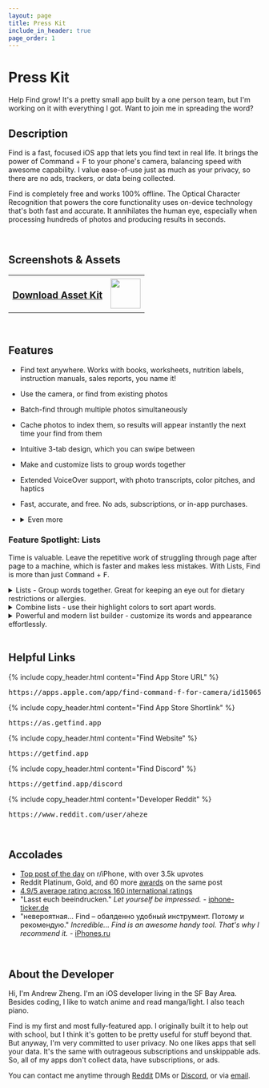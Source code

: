 ```yaml
---
layout: page
title: Press Kit
include_in_header: true
page_order: 1
---
```


# Press Kit
Help Find grow! It's a pretty small app built by a one person team, but I'm working on it with everything I got. Want to join me in spreading the word?



<div>
<i class="iconTop fas fa-file-alt fa-stack-1x" style="position: relative; width: 40px; float: left; margin-top: -4px; margin-left: -8px; margin-right: 4px; font-size: 24px;"></i>

<h2>Description</h2>
</div>

Find is a fast, focused iOS app that lets you find text in real life. It brings the power of Command + F to your phone's camera, balancing speed with awesome capability. I value ease-of-use just as much as your privacy, so there are no ads, trackers, or data being collected. 

Find is completely free and works 100% offline. The Optical Character Recognition that powers the core functionality uses on-device technology that's both fast and accurate. It annihilates the human eye, especially when processing hundreds of photos and producing results in seconds.

<br>

<div>
<i class="iconTop fas fa-images fa-stack-1x" style="position: relative; width: 40px; float: left; margin-top: -4px; margin-left: -8px; margin-right: 4px; font-size: 24px;"></i>

<h2>Screenshots & Assets</h2>
</div>

<table>
<tr>
<td>
<a href="{{ '/assets/press/find-asset-kit.zip' | relative_url }}"> <h3>Download Asset Kit</h3></a>

</td>
<td>

<img src="{{ '/assets/press/pressKitAvatar.png' | relative_url }}" height="60">

</td>
</tr>
</table>

<br>

<div>
<i class="iconTop fas fa-magic fa-stack-1x" style="position: relative; width: 40px; float: left; margin-top: -4px; margin-left: -8px; margin-right: 4px; font-size: 24px;"></i>

<h2>Features</h2>
</div>

- Find text anywhere. Works with books, worksheets, nutrition labels, instruction manuals, sales reports, you name it!
- Use the camera, or find from existing photos
- Batch-find through multiple photos simultaneously
- Cache photos to index them, so results will appear instantly the next time your find from them
- Intuitive 3-tab design, which you can swipe between
- Make and customize lists to group words together
- Extended VoiceOver support, with photo transcripts, color pitches, and haptics
- Fast, accurate, and free. No ads, subscriptions, or in-app purchases.
- <details markdown="1"><summary>Even more</summary>

  - Pausable camera preview with full-screen mode
  - Flashlight
  - Stats screen for quick, glanceable info
  - Lists appear in the toolbar above the keyboard
  - Use lists to scan nutrition labels for ingredients that you want to indulge in, or avoid
  - Combine lists to filter words with contrasting highlight colors. Makes looking for vocab words much easier in school.
  - Star photos to get to them faster
  - Slider for filtering photos, between "Local," "Starred," "Cached," and "All"
  - Save or cache photos directly in the paused camera preview

  </details>  

### Feature Spotlight: Lists
Time is valuable. Leave the repetitive work of struggling through page after page to a machine, which is faster and makes less mistakes. With Lists, Find is more than just <kbd>Command</kbd> + <kbd>F</kbd>.

<details>
<summary>Lists - Group words together. Great for keeping an eye out for dietary restrictions or allergies.</summary> 

<br>
<img src="{{ '/assets/press/press-list.png' | relative_url }}" width="300">
<br>
</details>

<details>
<summary>Combine lists - use their highlight colors to sort apart words.</summary>

<br>
<img src="{{ '/assets/press/press-multipleLists.png' | relative_url }}" width="300">
<br>
</details>

<details>
<summary>Powerful and modern list builder - customize its words and appearance effortlessly.</summary>

<br>
<img src="{{ '/assets/press/press-listsBuilder.png' | relative_url }}" width="300">
<br>
</details>

<br>

<div>
<i class="iconTop fas fa-link fa-stack-1x" style="position: relative; width: 40px; float: left; margin-top: -4px; margin-left: -8px; margin-right: 4px; font-size: 24px;"></i>

<h2>Helpful Links</h2>
</div>



{% include copy_header.html content="Find App Store URL" %}
<pre class="link_block">
https://apps.apple.com/app/find-command-f-for-camera/id1506500202
</pre>

{% include copy_header.html content="Find App Store Shortlink" %}
<pre class="link_block">
https://as.getfind.app
</pre>

{% include copy_header.html content="Find Website" %}
<pre class="link_block">
https://getfind.app
</pre>

{% include copy_header.html content="Find Discord" %}
<pre class="link_block">
https://getfind.app/discord
</pre>

{% include copy_header.html content="Developer Reddit" %}
<pre class="link_block">
https://www.reddit.com/user/aheze
</pre>




<br>

<div>
<i class="iconTop fas fa-trophy fa-stack-1x" style="position: relative; width: 40px; float: left; margin-top: -4px; margin-left: -8px; margin-right: 4px; font-size: 24px;"></i>

<h2>Accolades</h2>
</div>

- [Top post of the day](https://www.reddit.com/r/iphone/comments/maot5p/find_an_app_that_lets_you_do_commandf_but_in_the/) on r/iPhone, with over 3.5k upvotes
- Reddit Platinum, Gold, and 60 more [awards](https://www.reddithelp.com/hc/en-us/articles/360043034132) on the same post
- [4.9/5 average rating across 160 international ratings](https://sensortower.com/ios/US/john-zheng/app/find-command-f-for-camera/1506500202/review-history?selected_tab=reviews)
- "Lasst euch beeindrucken." *Let yourself be impressed.* - [iphone-ticker.de](https://www.iphone-ticker.de/geheimtipp-find-app-findet-woerter-mit-der-kamera-171960/)
- "невероятная... Find – обалденно удобный инструмент. Потому и рекомендую." *Incredible... Find is an awesome handy tool. That's why I recommend it.* - [iPhones.ru](https://www.iphones.ru/iNotes/nashyol-genialnoe-prilozhenie-find-nahodit-lyuboe-slovo-v-kadre-ili-fotke-za-sekundu-03-26-2021)


<br>

<div>
<i class="iconTop fas fa-user fa-stack-1x" style="position: relative; width: 40px; float: left; margin-top: -4px; margin-left: -8px; margin-right: 4px; font-size: 24px;"></i>

<h2>About the Developer</h2>
</div>

Hi, I'm Andrew Zheng. I'm an iOS developer living in the SF Bay Area. Besides coding, I like to watch anime and read manga/light. I also teach piano.

Find is my first and most fully-featured app. I originally built it to help out with school, but I think it's gotten to be pretty useful for stuff beyond that. But anyway, I'm very committed to user privacy. No one likes apps that sell your data. It's the same with outrageous subscriptions and unskippable ads. So, all of my apps don't collect data, have subscriptions, or ads.


You can contact me anytime through [Reddit](https://www.reddit.com/user/aheze) DMs or [Discord](https://discord.com/invite/Pmq8fYcus2), or via [email](mailto:aheze@getfind.app).